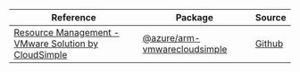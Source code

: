 | Reference | Package | Source |
|---|---|---|
|[Resource Management - VMware Solution by CloudSimple](arm-vmwarecloudsimple-readme.md)|[@azure/arm-vmwarecloudsimple](https://www.npmjs.com/package/@azure/arm-vmwarecloudsimple)|[Github](https://github.com/Azure/azure-sdk-for-js/blob/main/sdk/vmwarecloudsimple/arm-vmwarecloudsimple)|
